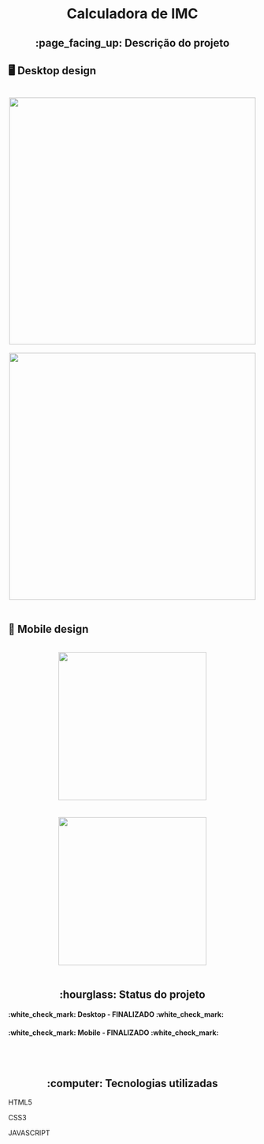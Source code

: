 <h1 align="center">Calculadora de IMC</h1>
<h2 align="center">:page_facing_up: Descrição do projeto</h2>

## :desktop_computer: Desktop design
<br>
<div align="center">
<img src="https://user-images.githubusercontent.com/80974593/206930344-2dd39394-5584-4bcc-af0d-b2860f6c128b.png"  width="500">
</div>
<br>

<div align="center">
<img src="https://user-images.githubusercontent.com/80974593/207414313-ed9e6d42-fbd7-4f39-9afb-9fa5f5f08acb.png"  width="500">
</div>
<br>

## :iphone: Mobile design
<br>
<div align="center">
<img src="https://user-images.githubusercontent.com/80974593/207153085-4fb6637e-0954-4f2d-9126-49bfac0eb1ef.png"  width="300">
</div>
<br>

<br>
<div align="center">
<img src="https://user-images.githubusercontent.com/80974593/207414734-a10d609f-57fa-4d48-9121-48f94b915af8.png"  width="300">
</div>
<br>

<h2 align="center">:hourglass: Status do projeto </h2>
<h4>:white_check_mark: Desktop - FINALIZADO :white_check_mark: </h4> 
<h4>:white_check_mark: Mobile - FINALIZADO :white_check_mark: </h4>
<br>

<br>
<h2 align="center"> :computer: Tecnologias utilizadas </h2>
<p>HTML5</p>
<p>CSS3</p>
<p>JAVASCRIPT</p>
